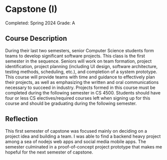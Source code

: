 # Capstone (I)

Completed: Spring 2024 Grade: A

## Course Description

During their last two semesters, senior Computer Science students form teams to
develop significant software projects. This class is the first semester in the
sequence. Seniors will work on team formation, project identification, project
planning (including UI design, software architecture, testing methods,
scheduling, etc.), and completion of a system prototype. This course will
provide teams with time and guidance to effectively plan their projects, as well
as emphasizing the written and oral communications necessary to succeed in
industry. Projects formed in this course must be completed during the following
semester in CS 4500. Students should have four or less CS electives/required
courses left when signing up for this course and should be graduating during the
following semester.

## Reflection

This first semester of capstone was focused mainly on deciding on a project idea
and building a team. I was able to find a backend heavy project among a sea of
nodejs web apps and social media mobile apps. The semester culminated in a
proof-of-concept project prototype that makes me hopeful for the next semester
of capstone.

